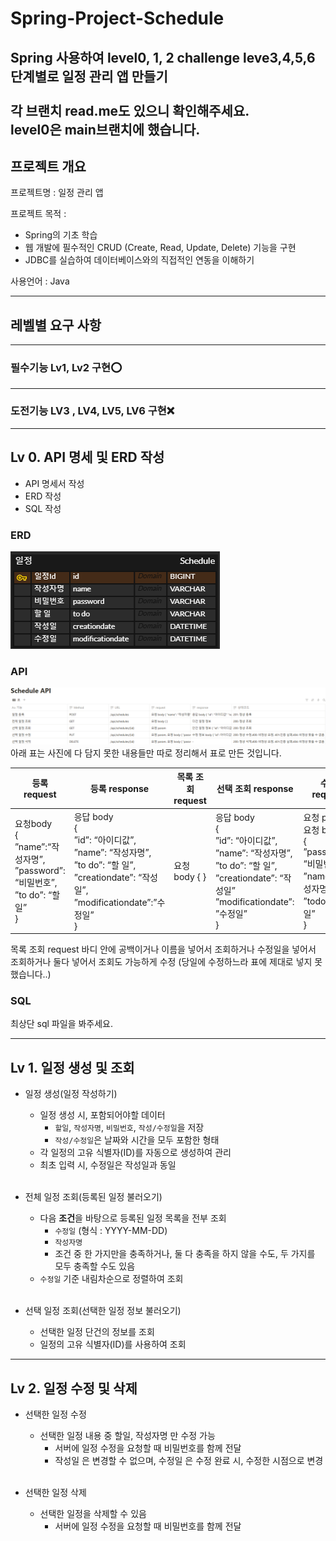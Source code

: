 # Spring-Project-Schedule

Spring 사용하여 level0, 1, 2 challenge leve3,4,5,6  단계별로 일정 관리 앱 만들기
<br>
<br>
각 브랜치 read.me도 있으니 확인해주세요.
<br>
level0은 main브랜치에 했습니다.
-------

## 프로젝트 개요

프로젝트명 : 일정 관리 앱 <br>

프로젝트 목적 :

- Spring의 기초 학습
- 웹 개발에 필수적인 CRUD (Create, Read, Update, Delete) 기능을 구현
- JDBC를 실습하여 데이터베이스와의 직접적인 연동을 이해하기

사용언어 : Java

-----

## 레벨별 요구 사항

-----
### 필수기능 Lv1, Lv2 구현⭕<br>

---
### 도전기능 LV3 , LV4, LV5, LV6   구현❌ <br>

------

## Lv 0. API 명세 및 ERD 작성
- API 명세서 작성
- ERD 작성
- SQL 작성
### ERD

![erd.PNG](erd.PNG)

### API

![api.PNG](api.PNG)
아래 표는 사진에 다 담지 못한 내용들만 따로 정리해서 표로 만든 것입니다.

|등록 request | 등록 response  | 목록 조회 request | 선택 조회 response                                                                                                                    | 수정 request                                                                 |수정 response   | 삭제 request                             |                                                                                        
|-----       |--------        |---------------|-----------------------------------------------------------------------------------------------------------------------------------|----------------------------------------------------------------------------| ---             |----------------------------------------|
| 요청body <br>{<br> ”name”:“작성자명”, <br>”password”: “비밀번호”, ”to do”: “할 일” <br>} | 응답 body <br> {<br> ”id”: “아이디값”,<br> ”name”:  “작성자명”, <br> ”to do”:  “할 일”, <br>”creationdate”: “작성일”, <br> ”modificationdate”:”수정일” <br>} | 요청 body { }   | 응답 body<br>{<br>”id”: “아이디값”,<br>”name”:  “작성자명”,<br>”to do”:  “할 일”,<br>”creationdate”:  “작성일”<br>”modificationdate”: ”수정일”<br>} | 요청 param, <br>요청 body<br>{ <br>”password”: “비밀번호”,<br> ”name”: ”작성자명”,<br> ”todo”: “할 일”<br> }  |응답 body<br>{<br>”id”: “아이디값”,<br>”name”:  “작성자명”,<br>”to do”:  “할 일”,<br>”creationdate”:  “작성일”<br>”modificationdate”: ”수정일”<br>}| 요청 param, <br>요청 body<br>{ <br>”password”: 비밀번호” <br>} |

목록 조회 request 바디 안에 공백이거나 이름을 넣어서 조회하거나 수정일을 넣어서 조회하거나 둘다 넣어서 조회도 가능하게 수정 (당일에 수정하느라 표에 제대로 넣지 못했습니다..)

### SQL
최상단 sql 파일을 봐주세요.

---
## Lv 1. 일정 생성 및 조회
- 일정 생성(일정 작성하기)
    - 일정 생성 시, 포함되어야할 데이터
        -   `할일`, `작성자명`, `비밀번호`, `작성/수정일`을 저장
        -   `작성/수정일`은 날짜와 시간을 모두 포함한 형태
    -   각 일정의 고유 식별자(ID)를 자동으로 생성하여 관리
    - 최초 입력 시, 수정일은 작성일과 동일
      <br></br>

- 전체 일정 조회(등록된 일정 불러오기)
    -   다음 **조건**을 바탕으로 등록된 일정 목록을 전부 조회
        -   `수정일` (형식 : YYYY-MM-DD)
        -   `작성자명`
        -   조건 중 한 가지만을 충족하거나, 둘 다 충족을 하지 않을 수도, 두 가지를 모두 충족할 수도 있음
    -   `수정일` 기준 내림차순으로 정렬하여 조회
        <br></br>
-  선택 일정 조회(선택한 일정 정보 불러오기)
    -   선택한 일정 단건의 정보를 조회
    -   일정의 고유 식별자(ID)를 사용하여 조회
---
## Lv 2. 일정 수정 및 삭제
- 선택한 일정 수정
    - 선택한 일정 내용 중 할일, 작성자명 만 수정 가능
        -   서버에 일정 수정을 요청할 때 비밀번호를 함께 전달
        -   작성일 은 변경할 수 없으며, 수정일 은 수정 완료 시, 수정한 시점으로 변경
      <br></br>

- 선택한 일정 삭제
    -   선택한 일정을 삭제할 수 있음
        -   서버에 일정 수정을 요청할 때 비밀번호를 함께 전달
   

